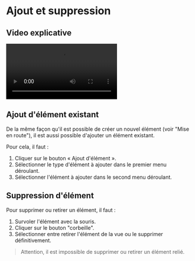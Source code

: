 ﻿# Ajout et suppression

## Video explicative

![type:video](./videos/ajout_suppression.mp4)

## Ajout d'élément existant

De la même façon qu'il est possible de créer un nouvel élément (voir "Mise en route"), il est aussi possible
d'ajouter un élément existant.

Pour cela, il faut :

1. Cliquer sur le bouton « Ajout d'élément ».
2. Sélectionner le type d'élément à ajouter dans le premier menu déroulant.
3. Sélectionner l'élément à ajouter dans le second menu déroulant.

## Suppression d'élément

Pour supprimer ou retirer un élément, il faut :

1. Survoler l'élément avec la souris.
2. Cliquer sur le bouton "corbeille".
3. Sélectionner entre retirer l'élément de la vue ou le supprimer définitivement.

> Attention, il est impossible de supprimer ou retirer un élément relié.
